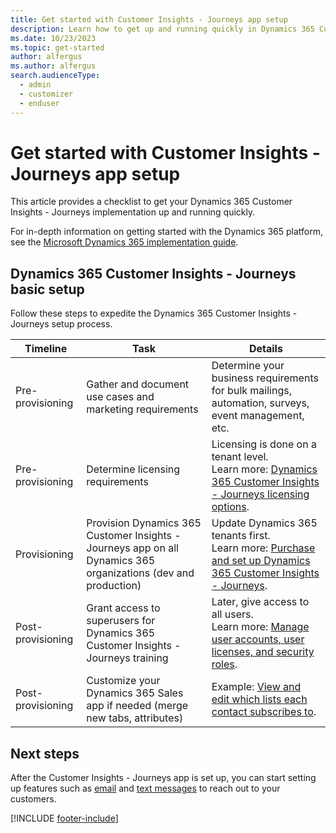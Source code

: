 ```yaml
---
title: Get started with Customer Insights - Journeys app setup 
description: Learn how to get up and running quickly in Dynamics 365 Customer Insights - Journeys.
ms.date: 10/23/2023
ms.topic: get-started
author: alfergus
ms.author: alfergus
search.audienceType: 
  - admin
  - customizer
  - enduser
---
```


# Get started with Customer Insights - Journeys app setup

This article provides a checklist to get your Dynamics 365 Customer Insights - Journeys implementation up and running quickly.

For in-depth information on getting started with the Dynamics 365 platform, see the [Microsoft Dynamics 365 implementation guide](/dynamics365/guidance/).

## Dynamics 365 Customer Insights - Journeys basic setup

Follow these steps to expedite the Dynamics 365 Customer Insights - Journeys setup process.

| Timeline | Task | Details |
|---|---|---|
| Pre-provisioning | Gather and document use cases and marketing requirements | Determine your business requirements for bulk mailings, automation, surveys, event management, etc. |
| Pre-provisioning | Determine licensing requirements | Licensing is done on a tenant level.<br> Learn more: [Dynamics 365 Customer Insights - Journeys licensing options](purchase.md). |
| Provisioning | Provision Dynamics 365 Customer Insights - Journeys app on all Dynamics 365 organizations (dev and production) | Update Dynamics 365 tenants first.<br> Learn more: [Purchase and set up Dynamics 365 Customer Insights - Journeys](purchase.md). |
| Post-provisioning | Grant access to superusers for Dynamics 365 Customer Insights - Journeys training | Later, give access to all users.<br> Learn more: [Manage user accounts, user licenses, and security roles](admin-users-licenses-roles.md). |
| Post-provisioning | Customize your Dynamics 365 Sales app if needed (merge new tabs, attributes) | Example: [View and edit which lists each contact subscribes to](set-up-subscription-center.md#view-and-edit-which-lists-each-contact-subscribes-to). |

## Next steps

After the Customer Insights - Journeys app is set up, you can start setting up features such as [email](email-get-started.md) and [text messages](real-time-marketing-outbound-text-messaging.md) to reach out to your customers.

[!INCLUDE [footer-include](./includes/footer-banner.md)]
